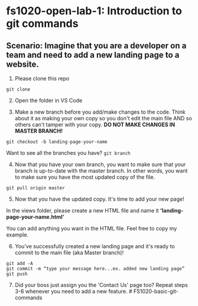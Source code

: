 # fs1020-open-lab-1: Introduction to git commands

## Scenario: Imagine that you are a developer on a team and need to add a new landing page to a website. 

1. Please clone this repo

```git clone```

2. Open the folder in VS Code

3. Make a new branch before you add/make changes to the code. Think about it as making your own copy so you don't edit the main file AND so others can't tamper with your copy. **DO NOT MAKE CHANGES IN MASTER BRANCH!**

```git checkout -b landing-page-your-name```

Want to see all the branches you have? `git branch`

4. Now that you have your own branch, you want to make sure that your branch is up-to-date with the master branch. In other words, you want to make sure you have the most updated copy of the file.

```git pull origin master```

5. Now that you have the updated copy. It's time to add your new page!

In the views folder, please create a new HTML file and name it **'landing-page-your-name.html'**

You can add anything you want in the HTML file. Feel free to copy my example.

6. You've successfully created a new landing page and it's ready to commit to the main file (aka Master branch)! 

```
git add -A
git commit -m “type your message here...ex. added new landing page”
git push
```

7. Did your boss just assign you the 'Contact Us' page too? Repeat steps 3-6 whenever you need to add a new feature. # FS1020-basic-git-commands
